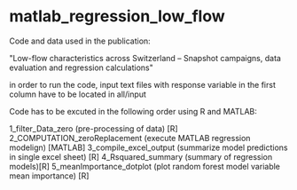 # matlab_regression_low_flow
Code and data used in the publication: 

"Low-flow characteristics across Switzerland – Snapshot campaigns, data evaluation and regression calculations" 

in order to run the code, input text files with response variable in the first column have to be located in all/input

Code has to be excuted in the following order using R and MATLAB:

1_filter_Data_zero (pre-processing of data) [R]
2_COMPUTATION_zeroReplacement (execute MATLAB regression modelign) [MATLAB]
3_compile_excel_output (summarize model predictions in single excel sheet) [R]
4_Rsquared_summary (summary of regression models)[R]
5_meanImportance_dotplot (plot random forest model variable mean importance) [R]
